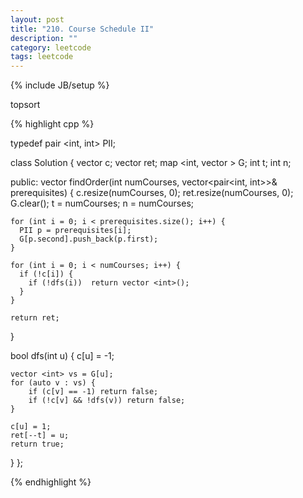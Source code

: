 ```yaml
---
layout: post
title: "210. Course Schedule II"
description: ""
category: leetcode
tags: leetcode
---
```

{% include JB/setup %}

topsort

{% highlight cpp %}

typedef pair <int, int> PII;

class Solution {
  vector <int> c;
  vector <int> ret;
  map <int, vector <int> > G;
  int t;
  int n;

public:
  vector <int> findOrder(int numCourses, vector<pair<int, int>>& prerequisites) {
    c.resize(numCourses, 0);
    ret.resize(numCourses, 0);
    G.clear();
    t = numCourses;
    n = numCourses;

    for (int i = 0; i < prerequisites.size(); i++) {
      PII p = prerequisites[i];
      G[p.second].push_back(p.first);
    }

    for (int i = 0; i < numCourses; i++) {
      if (!c[i]) {
        if (!dfs(i))  return vector <int>();
      }
    }

    return ret;
  }

  bool dfs(int u) {
    c[u] = -1;
    
    vector <int> vs = G[u];
    for (auto v : vs) {
        if (c[v] == -1) return false;
        if (!c[v] && !dfs(v)) return false;
    }

    c[u] = 1;
    ret[--t] = u;
    return true;
  }
};

{% endhighlight %}